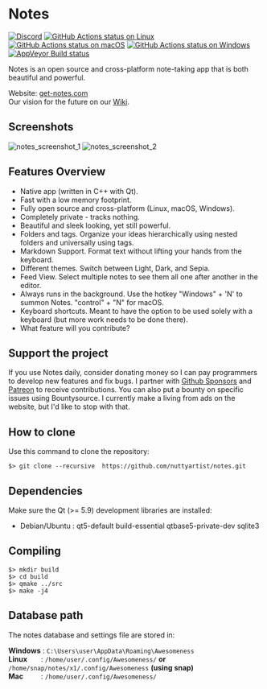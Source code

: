 # Notes

[![Discord](https://dcbadge.vercel.app/api/server/RP6ReXRn5j?style=flat)](https://discord.gg/RP6ReXRn5j)
[![GitHub Actions status on Linux](https://github.com/nuttyartist/notes/actions/workflows/linux.yml/badge.svg?branch=dev)](https://github.com/nuttyartist/notes/actions/workflows/linux.yml?query=branch%3Adev)
[![GitHub Actions status on macOS](https://github.com/nuttyartist/notes/actions/workflows/macos.yml/badge.svg?branch=dev)](https://github.com/nuttyartist/notes/actions/workflows/macos.yml?query=branch%3Adev)
[![GitHub Actions status on Windows](https://github.com/nuttyartist/notes/actions/workflows/windows.yml/badge.svg?branch=dev)](https://github.com/nuttyartist/notes/actions/workflows/windows.yml?query=branch%3Adev)
[![AppVeyor Build status](https://ci.appveyor.com/api/projects/status/github/nuttyartist/notes?branch=dev&svg=true)](https://ci.appveyor.com/project/nuttyartist/notes)

Notes is an open source and cross-platform note-taking app that is both beautiful and powerful.

Website: <a href="http://get-notes.com" target="_blank">get-notes.com</a>  
Our vision for the future on our [Wiki](https://github.com/nuttyartist/notes/wiki/Vision).

## Screenshots

![notes_screenshot_1](https://user-images.githubusercontent.com/16375940/188721143-df0a3584-011f-4ef0-a185-82066f9eb671.gif)
![notes_screenshot_2](https://user-images.githubusercontent.com/16375940/188721215-943dff96-fd61-48ad-a2c0-fa059db72152.gif)

## Features Overview

- Native app (written in C++ with Qt).
- Fast with a low memory footprint.
- Fully open source and cross-platform (Linux, macOS, Windows).
- Completely private - tracks nothing.
- Beautiful and sleek looking, yet still powerful.
- Folders and tags. Organize your ideas hierarchically using nested folders and universally using tags.
- Markdown Support. Format text without lifting your hands from the keyboard.
- Different themes. Switch between Light, Dark, and Sepia.
- Feed View. Select multiple notes to see them all one after another in the editor.
- Always runs in the background. Use the hotkey "Windows" + 'N' to summon Notes. "control" + "N" for macOS.
- Keyboard shortcuts. Meant to have the option to be used solely with a keyboard (but more work needs to be done there).
- What feature will you contribute?

## Support the project

If you use Notes daily, consider donating money so I can pay programmers to develop new features and fix bugs. I partner with [Github Sponsors](https://github.com/sponsors/nuttyartist) and [Patreon](https://www.patreon.com/rubymamis) to receive contributions. You can also put a bounty on specific issues using Bountysource. I currently make a living from ads on the website, but I'd like to stop with that.

## How to clone

Use this command to clone the repository:

```shell
$> git clone --recursive  https://github.com/nuttyartist/notes.git
```

## Dependencies

Make sure the Qt (>= 5.9) development libraries are installed:

- Debian/Ubuntu : qt5-default build-essential qtbase5-private-dev sqlite3

## Compiling

```shell
$> mkdir build
$> cd build
$> qmake ../src
$> make -j4
```

## Database path

The notes database and settings file are stored in:

**Windows** : `C:\Users\user\AppData\Roaming\Awesomeness`  
**Linux** &nbsp;&nbsp;&nbsp;&nbsp;&nbsp;&nbsp;: `/home/user/.config/Awesomeness/` **or** `/home/snap/notes/x1/.config/Awesomeness` **(using snap)**  
**Mac** &nbsp;&nbsp;&nbsp;&nbsp;&nbsp;&nbsp;&nbsp;&nbsp;: `/home/user/.config/Awesomeness/`
